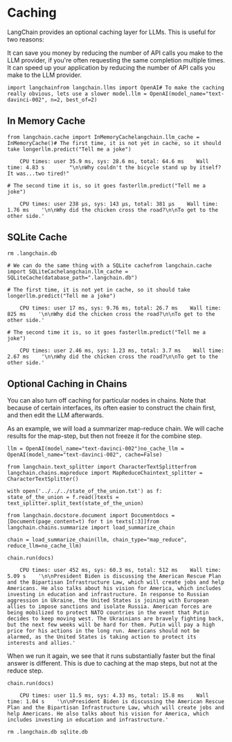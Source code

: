 Caching
=======

LangChain provides an optional caching layer for LLMs. This is useful for two reasons:

It can save you money by reducing the number of API calls you make to the LLM provider, if you're often requesting the same completion multiple times. It can speed up your application by reducing the number of API calls you make to the LLM provider.

    import langchainfrom langchain.llms import OpenAI# To make the caching really obvious, lets use a slower model.llm = OpenAI(model_name="text-davinci-002", n=2, best_of=2)

In Memory Cache[](#in-memory-cache "Direct link to In Memory Cache")
---------------------------------------------------------------------

    from langchain.cache import InMemoryCachelangchain.llm_cache = InMemoryCache()# The first time, it is not yet in cache, so it should take longerllm.predict("Tell me a joke")

        CPU times: user 35.9 ms, sys: 28.6 ms, total: 64.6 ms    Wall time: 4.83 s        "\n\nWhy couldn't the bicycle stand up by itself? It was...two tired!"

    # The second time it is, so it goes fasterllm.predict("Tell me a joke")

        CPU times: user 238 µs, sys: 143 µs, total: 381 µs    Wall time: 1.76 ms    '\n\nWhy did the chicken cross the road?\n\nTo get to the other side.'

SQLite Cache[](#sqlite-cache "Direct link to SQLite Cache")
------------------------------------------------------------

    rm .langchain.db

    # We can do the same thing with a SQLite cachefrom langchain.cache import SQLiteCachelangchain.llm_cache = SQLiteCache(database_path=".langchain.db")

    # The first time, it is not yet in cache, so it should take longerllm.predict("Tell me a joke")

        CPU times: user 17 ms, sys: 9.76 ms, total: 26.7 ms    Wall time: 825 ms    '\n\nWhy did the chicken cross the road?\n\nTo get to the other side.'

    # The second time it is, so it goes fasterllm.predict("Tell me a joke")

        CPU times: user 2.46 ms, sys: 1.23 ms, total: 3.7 ms    Wall time: 2.67 ms    '\n\nWhy did the chicken cross the road?\n\nTo get to the other side.'

Optional Caching in Chains[](#optional-caching-in-chains "Direct link to Optional Caching in Chains")
------------------------------------------------------------------------------------------------------

You can also turn off caching for particular nodes in chains. Note that because of certain interfaces, its often easier to construct the chain first, and then edit the LLM afterwards.

As an example, we will load a summarizer map-reduce chain. We will cache results for the map-step, but then not freeze it for the combine step.

    llm = OpenAI(model_name="text-davinci-002")no_cache_llm = OpenAI(model_name="text-davinci-002", cache=False)

    from langchain.text_splitter import CharacterTextSplitterfrom langchain.chains.mapreduce import MapReduceChaintext_splitter = CharacterTextSplitter()

    with open('../../../state_of_the_union.txt') as f:    state_of_the_union = f.read()texts = text_splitter.split_text(state_of_the_union)

    from langchain.docstore.document import Documentdocs = [Document(page_content=t) for t in texts[:3]]from langchain.chains.summarize import load_summarize_chain

    chain = load_summarize_chain(llm, chain_type="map_reduce", reduce_llm=no_cache_llm)

    chain.run(docs)

        CPU times: user 452 ms, sys: 60.3 ms, total: 512 ms    Wall time: 5.09 s    '\n\nPresident Biden is discussing the American Rescue Plan and the Bipartisan Infrastructure Law, which will create jobs and help Americans. He also talks about his vision for America, which includes investing in education and infrastructure. In response to Russian aggression in Ukraine, the United States is joining with European allies to impose sanctions and isolate Russia. American forces are being mobilized to protect NATO countries in the event that Putin decides to keep moving west. The Ukrainians are bravely fighting back, but the next few weeks will be hard for them. Putin will pay a high price for his actions in the long run. Americans should not be alarmed, as the United States is taking action to protect its interests and allies.'

When we run it again, we see that it runs substantially faster but the final answer is different. This is due to caching at the map steps, but not at the reduce step.

    chain.run(docs)

        CPU times: user 11.5 ms, sys: 4.33 ms, total: 15.8 ms    Wall time: 1.04 s    '\n\nPresident Biden is discussing the American Rescue Plan and the Bipartisan Infrastructure Law, which will create jobs and help Americans. He also talks about his vision for America, which includes investing in education and infrastructure.'

    rm .langchain.db sqlite.db